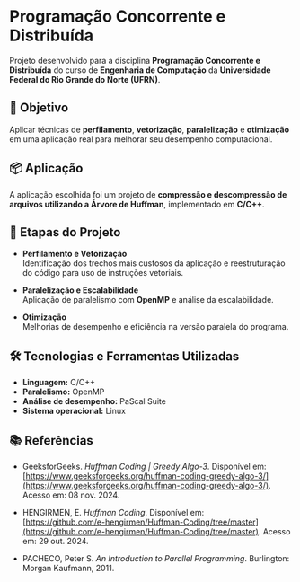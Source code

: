 # Programação Concorrente e Distribuída

Projeto desenvolvido para a disciplina **Programação Concorrente e Distribuída** do curso de **Engenharia de Computação** da **Universidade Federal do Rio Grande do Norte (UFRN)**.

## 🎯 Objetivo

Aplicar técnicas de **perfilamento**, **vetorização**, **paralelização** e **otimização** em uma aplicação real para melhorar seu desempenho computacional.

## 📦 Aplicação

A aplicação escolhida foi um projeto de **compressão e descompressão de arquivos utilizando a Árvore de Huffman**, implementado em **C/C++**.

## 🚧 Etapas do Projeto

- **Perfilamento e Vetorização**  
  Identificação dos trechos mais custosos da aplicação e reestruturação do código para uso de instruções vetoriais.

- **Paralelização e Escalabilidade**  
  Aplicação de paralelismo com **OpenMP** e análise da escalabilidade.

- **Otimização**  
  Melhorias de desempenho e eficiência na versão paralela do programa.

## 🛠️ Tecnologias e Ferramentas Utilizadas

- **Linguagem:** C/C++
- **Paralelismo:** OpenMP
- **Análise de desempenho:** PaScal Suite
- **Sistema operacional:** Linux

## 📚 Referências

- GeeksforGeeks. *Huffman Coding | Greedy Algo-3*. Disponível em:  
  [https://www.geeksforgeeks.org/huffman-coding-greedy-algo-3/](https://www.geeksforgeeks.org/huffman-coding-greedy-algo-3/). Acesso em: 08 nov. 2024.

- HENGIRMEN, E. *Huffman Coding*. Disponível em:  
  [https://github.com/e-hengirmen/Huffman-Coding/tree/master](https://github.com/e-hengirmen/Huffman-Coding/tree/master). Acesso em: 29 out. 2024.

- PACHECO, Peter S. *An Introduction to Parallel Programming*. Burlington: Morgan Kaufmann, 2011.
